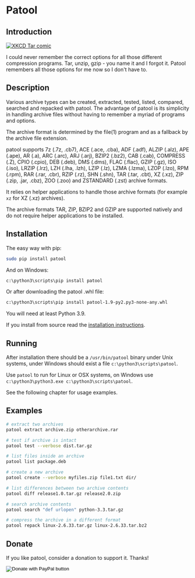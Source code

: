 Patool
=======

Introduction
-------------
[![XKCD Tar comic](https://imgs.xkcd.com/comics/tar.png)](https://xkcd.com/1168/)

I could never remember the correct options for all those different compression
programs. Tar, unzip, gzip - you name it and I forgot it.
Patool remembers all those options for me now so I don't have to.

Description
------------
Various archive types can be  created,  extracted,  tested, listed,
compared, searched  and
repacked with patool. The advantage of patool is its simplicity in
handling archive files without having to remember a  myriad  of
programs and options.

The  archive format is determined by the file(1) program and as
a fallback by the archive file extension.

patool supports 7z (.7z, .cb7), ACE (.ace, .cba), ADF (.adf), ALZIP (.alz),
APE (.ape), AR (.a), ARC (.arc), ARJ (.arj), BZIP2 (.bz2),
CAB (.cab), COMPRESS (.Z), CPIO (.cpio), DEB (.deb), DMS (.dms),
FLAC (.flac), GZIP (.gz), ISO (.iso), LRZIP (.lrz), LZH (.lha, .lzh),
LZIP (.lz), LZMA (.lzma), LZOP (.lzo), RPM (.rpm), RAR (.rar, .cbr),
RZIP (.rz), SHN (.shn), TAR (.tar, .cbt), XZ (.xz),
ZIP (.zip, .jar, .cbz), ZOO (.zoo) and ZSTANDARD (.zst) archive formats.

It relies on helper applications to handle those archive formats
(for example `xz` for XZ (.xz) archives).

The  archive  formats  TAR, ZIP, BZIP2 and
GZIP are supported natively and  do  not  require  helper
applications to be installed.

Installation
-------------
The easy way with pip:

```bash
sudo pip install patool
```

And on Windows:

```bash
c:\python3\scripts\pip install patool
```

Or after downloading the patool .whl file:

```bash
c:\python3\scripts\pip install patool-1.9-py2.py3-none-any.whl
```

You will need at least Python 3.9.

If you install from source read the
[installation instructions](https://github.com/wummel/patool/blob/master/doc/install.txt).

Running
--------
After installation there should be a ```/usr/bin/patool``` binary under Unix
systems, under Windows should exist a file ```c:\python3\scripts\patool```.

Use ```patool``` to run for Linux or OSX systems,  on Windows use
```c:\python3\python3.exe c:\python3\scripts\patool```.

See the following chapter for usage examples.

Examples
---------

```bash
# extract two archives
patool extract archive.zip otherarchive.rar

# test if archive is intact
patool test --verbose dist.tar.gz

# list files inside an archive
patool list package.deb

# create a new archive
patool create --verbose myfiles.zip file1.txt dir/

# list differences between two archive contents
patool diff release1.0.tar.gz release2.0.zip

# search archive contents
patool search "def urlopen" python-3.3.tar.gz

# compress the archive in a different format
patool repack linux-2.6.33.tar.gz linux-2.6.33.tar.bz2
```

Donate
-------
If you like patool, consider a donation to support it. Thanks!

<form action="https://www.paypal.com/donate" method="post" target="_top">
<input type="hidden" name="hosted_button_id" value="C5UB3PQF9T33J" />
<input type="image" src="https://www.paypalobjects.com/en_US/i/btn/btn_donate_SM.gif" border="0" name="submit" title="PayPal - The safer, easier way to pay online!" alt="Donate with PayPal button" />
</form>
